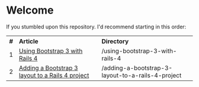 # Welcome

If you stumbled upon this repository. I'd recommend starting in this order:

<table>
  <tr>
    <th>#</th>
    <th align="left">Article</th>
    <th align="left">Directory</th>
  </tr>
  <tr>
    <td>1</td>
    <td><a href="http://rvg.me/using-bootstrap-3-with-rails-4/">Using Bootstrap 3 with Rails 4</a></td>
    <td>/using-bootstrap-3-with-rails-4</td>
  </tr>
  <tr>
    <td>2</td>
    <td><a href="http://rvg.me/adding-a-bootstrap-3-layout-to-a-rails-4-project/">Adding a Bootstrap 3 layout to a Rails 4 project</a></td>
    <td>/adding-a-bootstrap-3-layout-to-a-rails-4-project</td>
  </tr>
</table>

